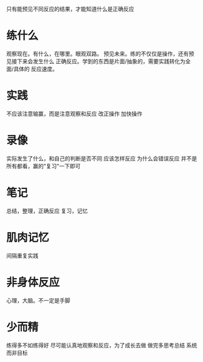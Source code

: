只有能预见不同反应的结果，才能知道什么是正确反应

# 练什么
观察现在。有什么，在哪里。眼观双路。
预见未来。练的不仅仅是操作，还有预见接下来会发生什么
正确反应。学到的东西是片面/抽象的，需要实践转化为全面/具体的
反应速度。

# 实践
不应该注意输赢，而是注意观察和反应
改正操作
加快操作

# 录像
实际发生了什么，和自己的判断是否不同
应该怎样反应
为什么会错误反应
并不是所有都看，赢的"复习"一下即可

# 笔记
总结，整理，正确反应
复习，记忆

# 肌肉记忆
间隔重复实践

# 非身体反应
心理，大脑。不一定是手脚

# 少而精
练得多不如练得好
尽可能认真地观察和反应，为了成长去做
做完多思考总结
系统而非目标
